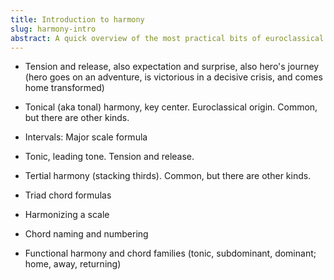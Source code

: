 ```yaml
---
title: Introduction to harmony
slug: harmony-intro
abstract: A quick overview of the most practical bits of euroclassical harmony.
---
```


- Tension and release, also expectation and surprise, also hero's journey (hero goes on an adventure, is victorious in a decisive crisis, and comes home transformed)

- Tonical (aka tonal) harmony, key center. Euroclassical origin. Common, but there are other kinds. 
- Intervals: Major scale formula
- Tonic, leading tone. Tension and release. 

- Tertial harmony (stacking thirds). Common, but there are other kinds.
- Triad chord formulas
- Harmonizing a scale 
- Chord naming and numbering
- Functional harmony and chord families (tonic, subdominant, dominant; home, away, returning)
